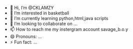 - 👋 Hi, I’m @CKLAMZY
- 👀 I’m interested in basketball 
- 🌱 I’m currently learning python,html,java scripts
- 💞️ I’m looking to collaborate on ...
- 📫 How to reach me my instergram account savage_b.o.y
- 😄 Pronouns: ...
- ⚡ Fun fact: ...

<!---
CKLAMZY/CKLAMZY is a ✨ special ✨ repository because its `README.md` (this file) appears on your GitHub profile.
You can click the Preview link to take a look at your changes.
--->
